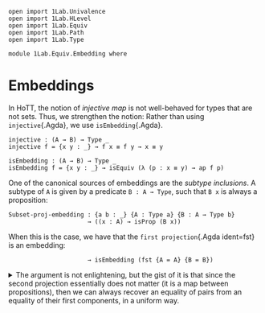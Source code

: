 ```
open import 1Lab.Univalence
open import 1Lab.HLevel
open import 1Lab.Equiv
open import 1Lab.Path
open import 1Lab.Type

module 1Lab.Equiv.Embedding where
```

<!--
```
private variable
  ℓ : Level
  A B : Type ℓ
```
-->

# Embeddings

In HoTT, the notion of _injective map_ is not well-behaved for types
that are not sets. Thus, we strengthen the notion: Rather than using
`injective`{.Agda}, we use `isEmbedding`{.Agda}.

```
injective : (A → B) → Type _
injective f = {x y : _} → f x ≡ f y → x ≡ y

isEmbedding : (A → B) → Type _
isEmbedding f = {x y : _} → isEquiv (λ (p : x ≡ y) → ap f p)
```

One of the canonical sources of embeddings are the _subtype inclusions_.
A subtype of `A` is given by a predicate `B : A → Type`, such that `B x`
is always a proposition:

```
Subset-proj-embedding : {a b : _} {A : Type a} {B : A → Type b}
                      → ((x : A) → isProp (B x))
```

When this is the case, we have that the `first projection`{.Agda
ident=fst} is an embedding:

```
                      → isEmbedding (fst {A = A} {B = B})
```

<details>
<summary>
The argument is not enlightening, but the gist of it is that since the
second projection essentially does not matter (it is a map between
propositions), then we can always recover an equality of pairs from an
equality of their first components, in a uniform way.
</summary>
```
Subset-proj-embedding {A = A} {B = B} prop .isEqv path = contr cent contract where
  centreP : _ ≡ _
  centreP = Σ-PathP path (isProp→PathP (λ _ → prop _) _ _)

  cent : fibre (λ (p : _ ≡ _) → ap fst p) path
  cent = centreP , refl

  contract : (z : _) → cent ≡ z
  contract (z , p) = Σ-PathP ctrP≡ (ap (λ x → sym (snd x)) fzsingl) where
    fzsingl : Path (Singleton path) (path , refl) (ap fst z , sym p)
    fzsingl = isContr-Singleton _

    ctrSnd : SquareP (λ i j → B (fzsingl i .fst j)) (ap snd centreP) (ap snd z) _ _
    ctrSnd = isProp→SquareP (λ _ _ → prop _) _ _ _ _

    ctrP≡ : centreP ≡ z
    ctrP≡ i = Σ-PathP (fzsingl i .fst) (ctrSnd i)
```
</details>

It can be seen that embeddings are a generalisation of injective
functions (hence, of subset inclusions) by considering how embeddings
behave when applied to sets:

```
injective-sets→embedding : isSet A → isSet B → (f : A → B)
                         → injective f
                         → isEmbedding f
```

In this case, we have that both `f x ≡ f y` and `x ≡ y` are mere
propositions, so biimplication becomes equivalence:

```
injective-sets→embedding Aset Bset f injective =
  isIso→isEquiv (iso injective (λ _ → Bset _ _ _ _) (λ _ → Aset _ _ _ _))
```